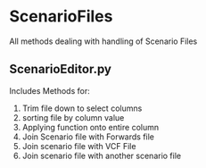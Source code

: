 # ScenarioFiles
All methods dealing with handling of Scenario Files

## ScenarioEditor.py 
Includes Methods for:
1. Trim file down to select columns
2. sorting file by column value
3. Applying function onto entire column
4. Join Scenario file with Forwards file
5. Join scenario file with VCF File
6. Join scenario file with another scenario file
  
  
